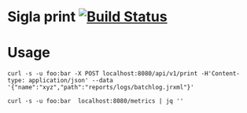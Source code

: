 Sigla print [![Build Status](http://build.si.cnr.it/job/dev-sigla-print-master/badge/icon)](http://build.si.cnr.it/job/dev-sigla-print-master/)
===

# Usage

    curl -s -u foo:bar -X POST localhost:8080/api/v1/print -H'Content-type: application/json' --data '{"name":"xyz","path":"reports/logs/batchlog.jrxml"}'

    curl -s -u foo:bar  localhost:8080/metrics | jq ''


